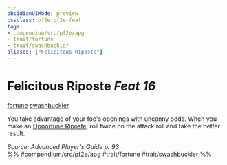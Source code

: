 ```yaml
---
obsidianUIMode: preview
cssclass: pf2e,pf2e-feat
tags:
- compendium/src/pf2e/apg
- trait/fortune
- trait/swashbuckler
aliases: ["Felicitous Riposte"]
---
```

# Felicitous Riposte  *Feat 16*  
[fortune](rules/traits/fortune.md "Fortune Effect Trait")  [swashbuckler](rules/traits/swashbuckler-apg.md "Swashbuckler Class Trait")  


You take advantage of your foe's openings with uncanny odds. When you make an [Opportune Riposte](rules/actions/opportune-riposte-apg.md), roll twice on the attack roll and take the better result.

*Source: Advanced Player's Guide p. 93*  
%% #compendium/src/pf2e/apg #trait/fortune #trait/swashbuckler %%